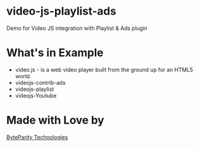 # video-js-playlist-ads
Demo for Video JS integration with Playlist &amp; Ads plugin 

# What's in Example
- video.js - is a web video player built from the ground up for an HTML5 world.
- videojs-contrib-ads
- videojs-playlist
- videojs-Youtube

# Made with Love by
[ByteParity Technologies](https://byteparity.com/)